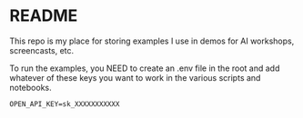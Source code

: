 # README
This repo is my place for storing examples I use in demos for AI workshops, screencasts, etc.

To run the examples, you NEED to create an .env file in the root and add whatever of these keys you want to work in the various scripts and notebooks.
```
OPEN_API_KEY=sk_XXXXXXXXXXX
```